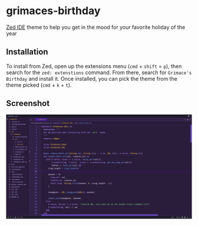 # grimaces-birthday
[Zed IDE](https://zed.dev/) theme to help you get in the mood for your favorite holiday of the year

## Installation
To install from Zed, open up the extensions menu (`cmd` + `shift` = `p`), then search for the `zed: extenstions` command. From there, search for `Grimace's Birthday` and install it. Once installed, you can pick the theme from the theme picked (`cmd` + `k` + `t`).

## Screenshot
![Screenshot](theme-screenshot.png)
